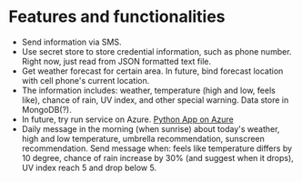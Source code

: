 # Features and functionalities

- Send information via SMS.
- Use secret store to store credential information, such as phone number. Right now, just read from JSON formatted text file.
- Get weather forecast for certain area. In future, bind forecast location with cell phone's current location. 
- The information includes: weather, temperature (high and low, feels like), chance of rain, UV index, and other special warning. Data store in MongoDB(?).
- In future, try run service on Azure. [Python App on Azure](https://docs.microsoft.com/en-us/azure/app-service-web/app-service-web-get-started-python)
- Daily message in the morning (when sunrise) about today's weather, high and low temperature, umbrella recommendation, sunscreen recommendation. Send message when: feels like temperature differs by 10 degree, chance of rain increase by 30% (and suggest when it drops), UV index reach 5 and drop below 5.